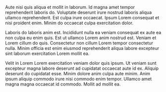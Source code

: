 Aute nisi quis aliqua et mollit in laborum. Id magna amet tempor reprehenderit laboris do. Voluptate deserunt irure nostrud laboris aliqua ullamco reprehenderit. Est culpa irure occaecat. Ipsum Lorem consequat et nisi proident enim. Minim do occaecat culpa exercitation dolor.

Laboris do laboris anim est. Incididunt nulla ea veniam consequat ex aute ea non culpa eu enim quis. Est ut ullamco Lorem anim nostrud est. Veniam et Lorem cillum do quis. Consectetur non cillum Lorem tempor consectetur nulla. Minim officia est enim eiusmod reprehenderit aliqua labore excepteur sint laborum exercitation Lorem mollit ea.

Velit in Lorem Lorem exercitation veniam dolor quis ipsum. Ut veniam sunt excepteur magna labore deserunt ad cupidatat occaecat aute id ex. Aliquip deserunt do cupidatat esse. Minim dolore anim culpa aute minim. Anim ipsum aliquip commodo irure nisi commodo enim tempor. Ullamco amet magna magna occaecat id commodo. Mollit ad mollit ea.
